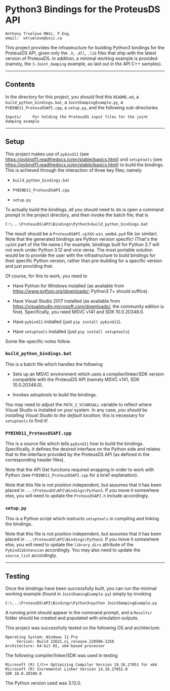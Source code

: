 # Python3 Bindings for the ProteusDS API

	Anthony Truelove MASc, P.Eng.
	email:  wtruelove@uvic.ca
	
This project provides the infrastructure for building Python3 bindings for the ProteusDS API, given only
the `.h`, `.dll`, `.lib` files that ship with the latest version of ProteusDS. In addition, a minimal
working example is provided (namely, the `3-Joint_damping` example, as laid out in the API C++ samples).

--------


## Contents

In the directory for this project, you should find this `README.md`, a `build_python_bindings.bat`, 
a `JointDampingExample.py`, a `PYBIND11_ProteusDSAPI.cpp`, a `setup.py`, and the following sub-directories

	Inputs/		For holding the ProteusDS input files for the joint damping example

--------


## Setup

This project makes use of `pybind11` (see <https://pybind11.readthedocs.io/en/stable/basics.html>) and
`setuptools` (see <https://pybind11.readthedocs.io/en/stable/basics.html>) to build the bindings. This 
is achieved through the interaction of three key files; namely 

  * `build_python_bindings.bat` 
  
  * `PYBIND11_ProteusDSAPI.cpp`
  
  * `setup.py`

To actually build the bindings, all you should need to do is open a command prompt in the project 
directory, and then invoke the batch file; that is

	C:\...\ProteusDS\API\Bindings\Python3>build_python_bindings.bat
	
The result should be a `ProteusDSAPI.cp3XX-win_amd64.pyd` file (or similar). Note that the generated
bindings are Python version specific! (That's the `cp3XX` part of the file name.) For example, bindings
built for Python 3.7 will not work under Python 3.12 and vice versa. The most portable solution
would be to provide the user with the infrastructure to build bindings for their specific Python version,
rather than pre-building for a specific version and just providing that.

Of course, for this to work, you need to

  * Have Python for Windows installed (as available from <https://www.python.org/downloads/>; Python3.7+ should suffice).
  
  * Have Visual Studio 2017 installed (as available from <https://visualstudio.microsoft.com/downloads/>; the community edition is fine). Specifically, you need MSVC v141 and SDK 10.0.20348.0.
  
  * Have `pybind11` installed (just `pip install pybind11`).
  
  * Have `setuptools` installed (just `pip install setuptools`).

Some file-specific notes follow.


### `build_python_bindings.bat`

This is a batch file which handles the following

  * Sets up an MSVC environment which uses a compiler/linker/SDK version compatible with the ProteusDS API (namely MSVC v141, SDK 10.0.20348.0).
  
  * Invokes setuptools to build the bindings.

You may need to adjust the `PATH_2_VCVARSALL` variable to reflect where Visual Studio is installed on your
system. In any case, *you should be installing Visual Studio to the default location*; this is necessary
for `setuptools` to find it!


### `PYBIND11_ProteusDSAPI.cpp`

This is a source file which tells `pybind11` how to build the bindings. Specifically, it defines the 
desired interface on the Python side and relates that to the interface provided by the ProteusDS API
(as defined in the corresponding header files).

Note that the API Get functions required wrapping in order to work with Python (see
`PYBIND11_ProteusDSAPI.cpp` for a brief explanation).  

Note that this file is not position independent, but assumes that it has been placed in
`...\ProteusDS\API\Bindings\Python3`. If you move it somewhere else, you will need to update the 
`ProteusDSAPI.h` include accordingly.


### `setup.py`

This is a Python script which instructs `setuptools` in compiling and linking the bindings.

Note that this file is not position independent, but assumes that it has been placed in
`...\ProteusDS\API\Bindings\Python3`. If you move it somewhere else, you will need to update the
`library_dirs` attribute of the `Pybind11Extension` accordingly. You may also need to update the 
`source_list` accordingly.

--------


## Testing

Once the bindings have been successfully built, you can run the minimal working example (found in 
`JointDamingExample.py`) simply by invoking

	C:\...\ProteusDS\API\Bindings\Python3>python JointDampingExample.py
	
A running print should appear in the command prompt, and a `Results/` folder should be created and
populated with simulation outputs.


This project was successfully tested on the following OS and architecture:

    Operating System: Windows 11 Pro
	     Version: Build 22621.ni_release.220506-1250
	Architecture: 64-bit OS, x64-based processor

The following compiler/linker/SDK was used in testing

	Microsoft (R) C/C++ Optimizing Compiler Version 19.16.27051 for x64
	Microsoft (R) Incremental Linker Version 14.16.27051.0
	SDK 10.0.20348.0

The Python version used was 3.12.0.

	
